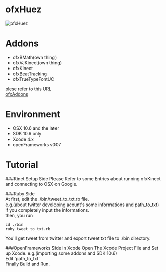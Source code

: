 ofxHuez
====
![ofxHuez](http://25.media.tumblr.com/5d72808c0b6c93392f2e0f17613b58e2/tumblr_myvjgeBmz61rtc945o1_1280.png)

Addons
====
* ofxBMath(own thing)
* ofxVJKinect(own thing)
* ofxKinect
* ofxBeatTracking
* ofxTrueTypeFontUC

plese refer to this URL  
[ofxAddons](http://ofxaddons.com/)

Environment
====
* OSX 10.6 and the later
* SDK 10.6 only
* Xcode 4.x
* openFrameworks v007  

Tutorial
====

###Kinet Setup Side
Please Refer to some Entries about running ofxKinect and connecting to OSX on Google.  

###Ruby Side  
At first, edit the ./bin/tweet_to_txt.rb file.   
e.g.(about twitter developing acount's some informations and path_to_txt)  
if you completely input the informations.  
then, you run

`cd ./bin`  
`ruby tweet_to_txt.rb`  

You'll get tweet from twitter and export tweet txt file to ./bin directory.  

###OpenFrameworks Side in Xcode
Open The Xcode Project File and Set up Xcode. e.g.(importing some addons and SDK 10.6)  
Edit 'path_to_txt'  
Finally Build and Run.


